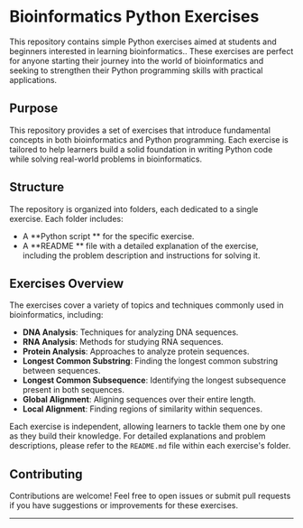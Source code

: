 # Bioinformatics Python Exercises

This repository contains simple Python exercises aimed at students and beginners interested in learning bioinformatics.. These exercises are perfect for anyone starting their journey into the world of bioinformatics and seeking to strengthen their Python programming skills with practical applications.

## Purpose

This repository provides a set of exercises that introduce fundamental concepts in both bioinformatics and Python programming. Each exercise is tailored to help learners build a solid foundation in writing Python code while solving real-world problems in bioinformatics.

## Structure

The repository is organized into folders, each dedicated to a single exercise. Each folder includes:
- A  **Python script ** for the specific exercise.
- A  **README ** file with a detailed explanation of the exercise, including the problem description and instructions for solving it.

## Exercises Overview

The exercises cover a variety of topics and techniques commonly used in bioinformatics, including:
- **DNA Analysis**: Techniques for analyzing DNA sequences.
- **RNA Analysis**: Methods for studying RNA sequences.
- **Protein Analysis**: Approaches to analyze protein sequences.
- **Longest Common Substring**: Finding the longest common substring between sequences.
- **Longest Common Subsequence**: Identifying the longest subsequence present in both sequences.
- **Global Alignment**: Aligning sequences over their entire length.
- **Local Alignment**: Finding regions of similarity within sequences.

Each exercise is independent, allowing learners to tackle them one by one as they build their knowledge. For detailed explanations and problem descriptions, please refer to the `README.md` file within each exercise's folder.

## Contributing

Contributions are welcome! Feel free to open issues or submit pull requests if you have suggestions or improvements for these exercises.

---